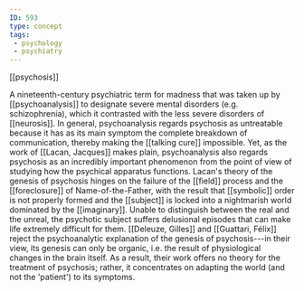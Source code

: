 ```yaml
---
ID: 593
type: concept
tags: 
 - psychology
 - psychiatry
---
```


[[psychosis]]

 A
nineteenth-century psychiatric term for madness that was taken up by
[[psychoanalysis]] to
designate severe mental disorders (e.g. schizophrenia), which it
contrasted with the less severe disorders of
[[neurosis]]. In general,
psychoanalysis regards psychosis as untreatable because it has as its
main symptom the complete breakdown of communication, thereby making the
[[talking cure]] impossible.
Yet, as the work of [[Lacan, Jacques]] makes plain,
psychoanalysis also regards psychosis as an incredibly important
phenomenon from the point of view of studying how the psychical
apparatus functions. Lacan's theory of the genesis of psychosis hinges
on the failure of the
[[field]] process and the
[[foreclosure]] of
Name-of-the-Father, with the result that
[[symbolic]] order is not
properly formed and the
[[subject]] is locked into a
nightmarish world dominated by the
[[imaginary]]. Unable to
distinguish between the real and the unreal, the psychotic subject
suffers delusional episodes that can make life extremely difficult for
them. [[Deleuze, Gilles]] and
[[Guattari, Félix]] reject the
psychoanalytic explanation of the genesis of psychosis---in their view,
its genesis can only be organic, i.e. the result of physiological
changes in the brain itself. As a result, their work offers no theory
for the treatment of psychosis; rather, it concentrates on adapting the
world (and not the 'patient') to its symptoms.
